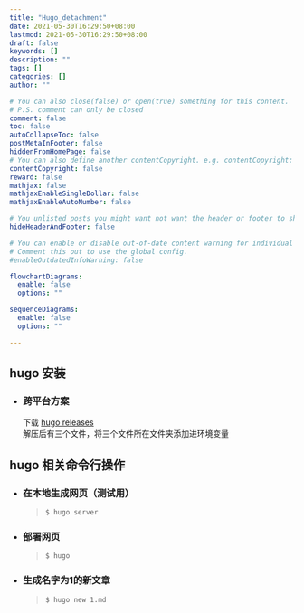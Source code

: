 ```yaml
---
title: "Hugo_detachment"
date: 2021-05-30T16:29:50+08:00
lastmod: 2021-05-30T16:29:50+08:00
draft: false
keywords: []
description: ""
tags: []
categories: []
author: ""

# You can also close(false) or open(true) something for this content.
# P.S. comment can only be closed
comment: false
toc: false
autoCollapseToc: false
postMetaInFooter: false
hiddenFromHomePage: false
# You can also define another contentCopyright. e.g. contentCopyright: "This is another copyright."
contentCopyright: false
reward: false
mathjax: false
mathjaxEnableSingleDollar: false
mathjaxEnableAutoNumber: false

# You unlisted posts you might want not want the header or footer to show
hideHeaderAndFooter: false

# You can enable or disable out-of-date content warning for individual post.
# Comment this out to use the global config.
#enableOutdatedInfoWarning: false

flowchartDiagrams:
  enable: false
  options: ""

sequenceDiagrams: 
  enable: false
  options: ""

---
```


<!--more-->
## hugo 安装
* ### 跨平台方案
  下载 [hugo releases](https://github.com/gohugoio/hugo/releases "hugo releases")  
  解压后有三个文件，将三个文件所在文件夹添加进环境变量
## hugo 相关命令行操作
* ### 在本地生成网页（测试用）
  >`$ hugo server`
* ### 部署网页
  >`$ hugo`
* ### 生成名字为1的新文章
  >`$ hugo new 1.md`
